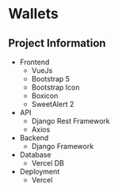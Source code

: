 # Wallets

## Project Information
- Frontend
    - VueJs
    - Bootstrap 5
    - Bootstrap Icon
    - Boxicon
    - SweetAlert 2
- API
    - Django Rest Framework
    - Axios
- Backend
    - Django Framework
- Database
    - Vercel DB
- Deployment
    - Vercel


